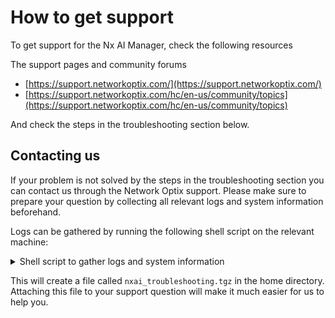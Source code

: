 # How to get support

To get support for the Nx AI Manager, check the following resources

The support pages and community forums

* [https://support.networkoptix.com/](https://support.networkoptix.com/)
* [https://support.networkoptix.com/hc/en-us/community/topics](https://support.networkoptix.com/hc/en-us/community/topics)

And check the steps in the troubleshooting section below.

## Contacting us

If your problem is not solved by the steps in the troubleshooting section you can contact us through the Network Optix support. Please make sure to prepare your question by collecting all relevant logs and system information beforehand.

Logs can be gathered by running the following shell script on the relevant machine:

<details>

<summary>Shell script to gather logs and system information</summary>

```bash
#!/bin/bash

# This script is used to gather information about the HW and SW of the system, in addition to information about the Nx AI Manager.
# The information is stored in a directory located in ~/nxai_troubleshooting and then compressed into a file named ~/nxai_troubleshooting.tgz.
# To get support, please attach the compressed file to your support request.
# NOTE: No sensitive information is collected, only the basic system information and the Nx AI Manager information.
# Enable debug mode
# set -x

# Create directory where the information will be stored
current_dir=$(pwd)
info_dir=~/nxai_troubleshooting
rm -rf $info_dir >/dev/null 2>&1
rm -rf $info_dir.tgz >/dev/null 2>&1
mkdir -p $info_dir

# Redirect all output and error streams to a log file
log_file="$info_dir/nxai_troubleshooting.log"
exec > >(tee -a "$log_file") 2>&1

############################### Basic System Information
lsb_release -a >$info_dir/lsb_release.txt
uname -a >$info_dir/uname.txt
lscpu >$info_dir/lscpu.txt
lspci >$info_dir/lspci.txt
df -h >$info_dir/df.txt
ldd --version >$info_dir/ldd_version.txt

############################### Check if the mediaserver is installed
plugins_dir=""
if [ -d /opt/networkoptix-metavms/mediaserver/bin/plugins/ ]; then
    plugins_dir="/opt/networkoptix-metavms/mediaserver/bin/plugins/"
elif [ -d /opt/networkoptix/mediaserver/bin/plugins/ ]; then
    plugins_dir="/opt/networkoptix/mediaserver/bin/plugins/"
else
    echo "Mediaserver is not installed."
    exit 1
fi
# get Mediaserver installed version
cat $plugins_dir/../../build_info.txt >$info_dir/mediaserver_info.txt

############################### Check if AI Plugin is installed
if [ -f $plugins_dir/nxai_plugin/libnxai_plugin.so ]; then
    echo "AI Plugin is installed."
else
    echo "AI Plugin is not installed."
    exit 2
fi
libnxai_plugin_dir=$plugins_dir/nxai_plugin/
# Check if tree is installed
if command -v tree >/dev/null 2>&1; then
    echo "Using tree to list files in the AI Plugin directory"
    tree -h --du "$libnxai_plugin_dir/" >"$info_dir/nxai_plugin_tree.txt"
else
    echo "Using du to list file sizes in the AI Plugin directory"
    du -ah "$libnxai_plugin_dir/" >"$info_dir/nxai_plugin_du.txt"
fi

# Gather all log files in the AI Plugin directory
find $libnxai_plugin_dir -name "*.log" -exec cp {} $info_dir/ \;
find $libnxai_plugin_dir -name "*.log.*" -exec cp {} $info_dir/ \;

############################### Check if AI Manager is installed
if [ -d $libnxai_plugin_dir/nxai_manager/bin ]; then
    echo "AI Manager is installed."
else
    echo "AI Manager is not installed."
    exit 3
fi
nxai_manager_dir=$libnxai_plugin_dir/nxai_manager/
bin_dir=$nxai_manager_dir/bin/

############################### Check AI Manager configuration
if [ -f $bin_dir/installed_runtime.txt ]; then
    echo "Runtime might be installed."
else
    echo "Runtime not installed."
    exit 4
fi
# Get the installed runtime information
cp $bin_dir/installed_runtime.txt $info_dir/installed_runtime.txt
# Get the settings file
cp $bin_dir/../etc/settings.json $info_dir/settings.json

############################### Check if AI Manager is running
# get running processes
ps aux | grep nxai >>$info_dir/nxai_manager_ps_aux.txt

############################### Check connectivity to the Nx AI Cloud
# Check if curl or wget is available
if command -v curl >/dev/null 2>&1; then
    echo "Using curl"
    # check if Nx AI Cloud is reachable
    curl -s https://api.sclbl.nxvms.com/dev/ >$info_dir/nxai_cloud_connectivity.txt
    # Download a file from the Nx AI Cloud to measure the download speed
    echo "Downloading a test file from the Nx AI Cloud to measure download speed..."
    curl -s -m 10 "https://cdn.sclbl.nxvms.com/benchmark.bin?size=10" -o /dev/null -w "%{speed_download}" |
        awk '{print "Model download speed: " $1/1048576 " MB/sec"}' \
            >$info_dir/nxai_cloud_download_speed_1.txt
    curl -s -m 10 "https://artifactory.nxvms.dev/artifactory/nxai_open/files/23MB.bin" -o /dev/null -w "%{speed_download}" |
        awk '{print "Runtime download speed: " $1/1048576 " MB/sec"}' \
            >$info_dir/nxai_cloud_download_speed_2.txt
elif command -v wget >/dev/null 2>&1; then
    echo "Using wget"
    wget -q -O "$info_dir/nxai_cloud_connectivity.txt" https://api.sclbl.nxvms.com/dev/
    wget --timeout=10 "https://artifactory.nxvms.dev/artifactory/nxai_open/files/23MB.bin" -O /dev/null >$info_dir/nxai_cloud_download_speed_1.txt 2>&1
    wget --timeout=10 "https://cdn.sclbl.nxvms.com/benchmark.bin?size=10" -O /dev/null >$info_dir/nxai_cloud_download_speed_2.txt 2>&1
else
    echo "ERROR: Neither curl nor wget is installed."
fi
# Get the latency to the Nx AI Cloud
ping -c 10 api.sclbl.nxvms.com >$info_dir/nxai_cloud_ping.txt

# Get information about DEEPX if available
# Checking if dxrt-cli is installed
if command -v dxrt-cli >/dev/null 2>&1; then
    echo "dxrt-cli is installed."
    dxrt-cli -s >$info_dir/dxrt_cli_version.txt 2>&1
else
    echo "dxrt-cli is not installed."
fi

############################### tar compress the information
cd $info_dir/..
tar -cvf $info_dir.tgz "$(basename $info_dir)" >/dev/null || echo "ERROR: Failed to compress the information."
rm -rf $info_dir >/dev/null 2>&1

echo "System information gathering complete."
echo "The collected information is stored in $info_dir.tgz"
echo "Please attach this archive to your support request, and optionally delete it from the disk."
cd "$current_dir"

```

</details>

This will create a file called `nxai_troubleshooting.tgz` in the home directory. Attaching this file to your support question will make it much easier for us to help you.
